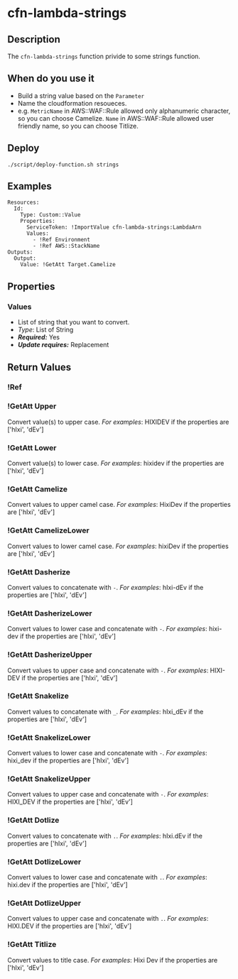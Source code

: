 # cfn-lambda-strings
## Description
The `cfn-lambda-strings` function privide to some strings function.

## When do you use it
* Build a string value based on the `Parameter`
* Name the cloudformation resoueces.
 * e.g. `MetricName` in AWS::WAF::Rule allowed only alphanumeric character, so you can choose Camelize. `Name` in AWS::WAF::Rule allowed user friendly name, so you can choose Titlize.

## Deploy
```
./script/deploy-function.sh strings
```

## Examples
```
Resources:
  Id:
    Type: Custom::Value
    Properties:
      ServiceToken: !ImportValue cfn-lambda-strings:LambdaArn
      Values:
        - !Ref Environment
        - !Ref AWS::StackName
Outputs:
  Output:
    Value: !GetAtt Target.Camelize
```
## Properties
### Values
- List of string that you want to convert.
- *Type*: List of String
- ***Required:*** Yes
- ***Update requires:*** Replacement

## Return Values
### !Ref
### !GetAtt Upper
Convert value(s) to upper case.
*For examples*: HIXIDEV if the properties are ['hIxi', 'dEv']
### !GetAtt Lower
Convert value(s) to lower case.
*For examples*: hixidev if the properties are ['hIxi', 'dEv']
### !GetAtt Camelize
Convert values to upper camel case.
*For examples*: HixiDev if the properties are ['hIxi', 'dEv']
### !GetAtt CamelizeLower
Convert values to lower camel case.
*For examples*: hixiDev if the properties are ['hIxi', 'dEv']
### !GetAtt Dasherize
Convert values to concatenate with `-`.
*For examples*: hIxi-dEv if the properties are ['hIxi', 'dEv']
### !GetAtt DasherizeLower
Convert values to lower case and concatenate with `-`.
*For examples*: hixi-dev if the properties are ['hIxi', 'dEv']
### !GetAtt DasherizeUpper
Convert values to upper case and concatenate with `-`.
*For examples*: HIXI-DEV if the properties are ['hIxi', 'dEv']
### !GetAtt Snakelize
Convert values to concatenate with `_`.
*For examples*: hIxi\_dEv if the properties are ['hIxi', 'dEv']
### !GetAtt SnakelizeLower
Convert values to lower case and concatenate with `-`.
*For examples*: hixi\_dev if the properties are ['hIxi', 'dEv']
### !GetAtt SnakelizeUpper
Convert values to upper case and concatenate with `-`.
*For examples*: HIXI\_DEV if the properties are ['hIxi', 'dEv']
### !GetAtt Dotlize
Convert values to concatenate with `.`.
*For examples*: hIxi.dEv if the properties are ['hIxi', 'dEv']
### !GetAtt DotlizeLower
Convert values to lower case and concatenate with `.`.
*For examples*: hixi.dev if the properties are ['hIxi', 'dEv']
### !GetAtt DotlizeUpper
Convert values to upper case and concatenate with `.`.
*For examples*: HIXI.DEV if the properties are ['hIxi', 'dEv']
### !GetAtt Titlize
Convert values to title case.
*For examples*: Hixi Dev if the properties are ['hIxi', 'dEv']
